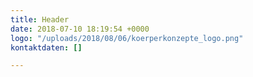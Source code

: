 ```yaml
---
title: Header
date: 2018-07-10 18:19:54 +0000
logo: "/uploads/2018/08/06/koerperkonzepte_logo.png"
kontaktdaten: []

---
```

